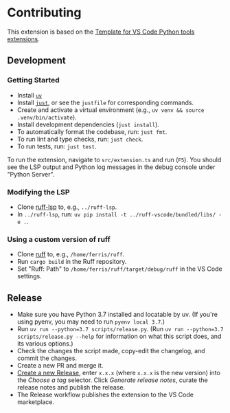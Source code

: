 # Contributing

This extension is based on the [Template for VS Code Python tools extensions](https://github.com/microsoft/vscode-python-tools-extension-template).

## Development

### Getting Started

- Install [`uv`](https://github.com/astral-sh/uv)
- Install [`just`](https://github.com/casey/just), or see the `justfile` for corresponding commands.
- Create and activate a virtual environment (e.g., `uv venv && source .venv/bin/activate`).
- Install development dependencies (`just install`).
- To automatically format the codebase, run: `just fmt`.
- To run lint and type checks, run: `just check`.
- To run tests, run: `just test`.

To run the extension, navigate to `src/extension.ts` and run (`F5`). You should see the LSP output
and Python log messages in the debug console under "Python Server".

### Modifying the LSP

- Clone [ruff-lsp](https://github.com/astral-sh/ruff-lsp) to, e.g., `../ruff-lsp`.
- In `../ruff-lsp`, run: `uv pip install -t ../ruff-vscode/bundled/libs/ -e .`.

### Using a custom version of ruff

- Clone [ruff](https://github.com/astral-sh/ruff) to, e.g., `/home/ferris/ruff`.
- Run `cargo build` in the Ruff repository.
- Set "Ruff: Path" to `/home/ferris/ruff/target/debug/ruff` in the VS Code settings.

## Release

- Make sure you have Python 3.7 installed and locatable by uv.
  (If you're using pyenv, you may need to run `pyenv local 3.7`.)
- Run `uv run --python=3.7 scripts/release.py`.
  (Run `uv run --python=3.7 scripts/release.py --help` for information on what this script does,
  and its various options.)
- Check the changes the script made, copy-edit the changelog, and commit the changes.
- Create a new PR and merge it.
- [Create a new Release](https://github.com/astral-sh/ruff-vscode/releases/new), enter `x.x.x` (where `x.x.x` is the new version) into the _Choose a tag_ selector. Click _Generate release notes_, curate the release notes and publish the release.
- The Release workflow publishes the extension to the VS Code marketplace.
